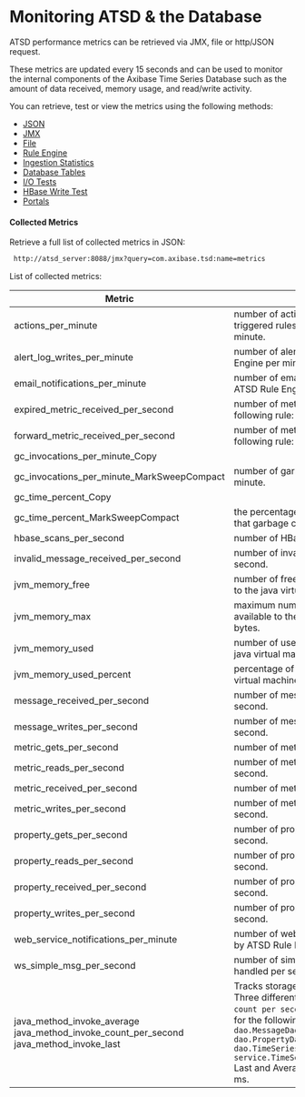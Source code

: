 Monitoring ATSD & the Database
==============================

ATSD performance metrics can be retrieved via JMX, file or http/JSON
request.

These metrics are updated every 15 seconds and can be used to monitor
the internal components of the Axibase Time Series Database such as the
amount of data received, memory usage, and read/write activity.

You can retrieve, test or view the metrics using the following methods:

-   [JSON](http://axibase.com/products/axibase-time-series-database/download-atsd/administration/monitoring-atsd/atsd-metrics-json/ "ATSD Metrics – JSON")
-   [JMX](http://axibase.com/products/axibase-time-series-database/download-atsd/administration/monitoring-atsd/atsd-metrics-jmx/ "ATSD Metrics – JMX")
-   [File](http://axibase.com/products/axibase-time-series-database/download-atsd/administration/monitoring-atsd/atsd-metrics-file/ "ATSD Metrics – File")
-   [Rule
    Engine](http://axibase.com/products/axibase-time-series-database/download-atsd/administration/monitoring-atsd/atsd-metrics-rule-engine/ "ATSD Metrics – Rule Engine")
-   [Ingestion
    Statistics](http://axibase.com/products/axibase-time-series-database/download-atsd/administration/monitoring-atsd/ingestion-statistics/ "ATSD Metrics – Ingestion Statistics")
-   [Database
    Tables](http://axibase.com/products/axibase-time-series-database/download-atsd/administration/monitoring-atsd/database-tables/ "ATSD Metrics – Database Tables")
-   [I/O
    Tests](http://axibase.com/products/axibase-time-series-database/download-atsd/administration/monitoring-atsd/io-tests/ "ATSD Metrics – I/O Tests")
-   [HBase Write
    Test](http://axibase.com/products/axibase-time-series-database/download-atsd/administration/monitoring-atsd/hbase-write-test/ "ATSD Metrics – HBase Write Test")
-   [Portals](http://axibase.com/products/axibase-time-series-database/download-atsd/administration/monitoring-atsd/atsd-metrics-portals/ "ATSD Metrics – Portals")

#### Collected Metrics

Retrieve a full list of collected metrics in JSON:

```sh
 http://atsd_server:8088/jmx?query=com.axibase.tsd:name=metrics           
```

List of collected metrics:

| Metric | Description |
| --- | --- |
| actions_per_minute | number of actions taken (based on triggered rules) by ATSD Rule Engine per minute. |
| alert_log_writes_per_minute | number of alerts raised by ATSD Rule Engine per minute. |
| email_notifications_per_minute | number of email notifications sent by ATSD Rule Engine per minute. |
| expired_metric_received_per_second | number of metrics that satisfy the following rule: `now - timestamp > 1 hour` |
| forward_metric_received_per_second | number of metrics that satisfy the following rule: `timestamp - now > 1 hour` |
| gc_invocations_per_minute_Copy
gc_invocations_per_minute_MarkSweepCompact | number of garbage collection calls per minute. |
| gc_time_percent_Copy
gc_time_percent_MarkSweepCompact | the percentage of time in between calls that garbage collection took. |
| hbase_scans_per_second | number of HBase searches per second. |
| invalid_message_received_per_second | number of invalid messages received per second. |
| jvm_memory_free | number of free memory bytes available to the java virtual machine. |
| jvm_memory_max | maximum number of memory space available to the java virtual machine, in bytes. |
| jvm_memory_used | number of used memory bytes by the java virtual machine. |
| jvm_memory_used_percent | percentage of memory used by the java virtual machine. |
| message_received_per_second | number of messages received per second. |
| message_writes_per_second | number of messages stored on disk per second. |
| metric_gets_per_second | number of metrics retrieved per second. |
| metric_reads_per_second | number of metrics read from disk per second. |
| metric_received_per_second | number of metrics received per second. |
| metric_writes_per_second | number of metrics stored on disk per second. |
| property_gets_per_second | number of properties retrieved per second. |
| property_reads_per_second | number of properties read from disk per second. |
| property_received_per_second | number of properties received per second. |
| property_writes_per_second | number of properties stored on disk per second. |
| web_service_notifications_per_minute | number of web service notifications sent by ATSD Rule Engine per minute. |
| ws_simple_msg_per_second | number of simple web socket messages handled per second. |
| java_method_invoke_average java_method_invoke_count_per_second java_method_invoke_last | Tracks storage performance methods. Three different aggregations, `average`, `count per second` and `last`, are collected for the following methods: `dao.MessageDaoImpl.putBatch` `dao.PropertyDaoImpl.search` `dao.TimeSeriesDaoImpl.putBatch` `service.TimeSeriesServiceImpl.putBatch` Last and Average are collected as time in ms. |